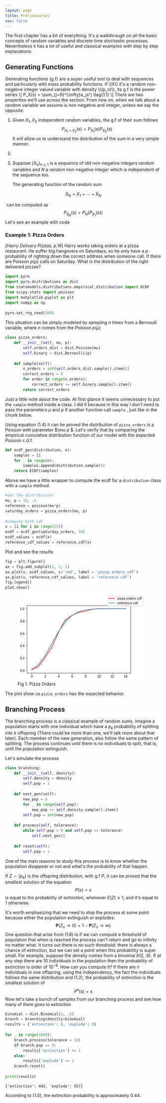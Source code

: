 ```yaml
---
layout: page
title: Preliminaries
nav: false
---
```

<link rel="stylesheet" href="/assets/css/main.css"/>

The first chapter has a bit of everything. It's a walkthrough on all the basic concepts of random variables and discrete time stochastic processes. Nevertheless it has a lot of useful and classical examples with step by step explanations.   

## Generating Functions

Generating functions (g.f) are a super useful tool to deal with sequences and particularly with mass probability functions. If \\(X\\) it's a random non-negative integer valued variable with density \\((p_n)\\), its g.f is the power series
\\[
P_X(s) = \sum_{j=0}^{\infty}a_js^j \tag{1.1}
\\]
There are two properties we'll use across the section. From now on, when we talk about a random variable we assume is non-negative and integer, unless we say the opposite.  

1. Given $X_1, X_2$ independent random variables, the g.f of their sum follows
   $$
   P_{X_1+X_2}(s)=P_{X_1}(s)P_{X_2}(s) \tag{1.2}
   $$
   It will allow us to understand the distribution of the sum in a very simple manner.

2. 

3. Suppose $(X_n)_{n\geq 1}$ is a sequence of idd non-negative integers random variables and $N$ a random non-negative integer which is independent of the sequence  too. 

   The generating function of the random sum  

$$
S_N = X_1 + \cdots + X_N \tag{1.3}
$$

​		can be computed as
$$
P_{S_N}(s) = P_N(P_{X_1}(s)) \tag{1.4}
$$
Let's see an example with code

### Example 1: Pizza Orders 

[*Harry Delivery Pizzas, p.16*] Harry works taking orders at a pizza restaurant. He suffer big hangovers on Saturdays, so he only have a $p$ probability of righting down the correct address when someone call. If there are Poisson $p(\mu)$ calls on Saturday. What is the distribution of the right delivered pizzas?



```python
import pyro
import pyro.distributions as dist
from statsmodels.distributions.empirical_distribution import ECDF
from scipy.stats import poisson
import matplotlib.pyplot as plt
import numpy as np

pyro.set_rng_seed(308)
```

This situation can be simply modeled by sampling $n$ times from a Bernoulli variable, where $n$ comes from the Poisson $p(\mu)$   

```python
class pizza_orders:
    def __init__(self, mu, p):
        self.orders_dist = dist.Poisson(mu)
        self.binary = dist.Bernoulli(p)
        
    def sample(self):
        n_orders = int(self.orders_dist.sample().item())
        correct_orders = 0
        for order in range(n_orders):
            correct_orders += self.binary.sample().item()
        return correct_orders
```

Just a little note about the code. At first glance it seems unnecessary to put the `sample` method inside a class. I did it because in this way I don't need to pass the parameters $\mu$ and $p$ if another function call `sample` , just like in the chunk below.  

Using equation (1.4) it can be proved the distribution of `pizza_orders` is a Poisson with parameter $\mu p $. Let's verify that by comparing the empirical cumulative distribution function of our model with the expected Poisson c.d.f. 

```python
def ecdf_gen(distribution, n): 
    samples = []
    for _ in range(n):
        samples.append(distribution.sample())
    return ECDF(samples)
```

Above we have a little wrapper to compute the ecdf for a `distribution` class with a `sample` method.

```python
#set the distributions
mu, p = 10, .4
reference = poisson(mu*p)
saturday_orders = pizza_orders(mu, p)

#compute both cdf
x = [i for i in range(15)]
ecdf = ecdf_gen(saturday_orders, 30)
ecdf_values = ecdf(x)
reference_cdf_values = reference.cdf(x)
```

Plot and see the results 

```python
fig = plt.figure()
ax = fig.add_subplot(1, 1, 1)
ax.plot(x, ecdf_values, c='red', label = 'pizza orders cdf')
ax.plot(x, reference_cdf_values, label = 'reference cdf')
fig.legend()
plot.show()
```

<figure>  
   <img src="img/pizza_orders.png"/>
   <figcaption>Fig 1. Pizza Orders</figcaption>
</figure>

The plot show us `pizza_orders` has the expected behavior.

## Branching Process

The branching process is a classical example of random sums. Imagine a population starts with one individual which have a $p_k$ probability of splitting into $k$ offspring (There could be more than one, we'll talk more about that later). Each member of the new generation, also follow the same pattern of splitting. The process continues until there is no individuals to split, that is, until the population extinguish.

Let's simulate the process 

```python
class branching:
    def __init__(self, density):
        self.density = density
        self.pop = 1
        
    def next_gen(self):
        new_pop = 0
        for _ in range(self.pop):
            new_pop += self.density.sample().item()
        self.pop = int(new_pop)
        
    def process(self, tolerance):
        while self.pop > 0 and self.pop <= tolerance:
            self.next_gen()
            
    def reset(self):
        self.pop = 1
```

One of the main reasons to study this process is to know whether the population disappear or not and what's the probability of that happen. 

If $Z\sim (p_k)$ is the offspring distribution, with g.f $P$, it can be proved that the smallest solution of the equation
$$
P(s) = s \tag{1.5}
$$
is equal to the probability of extinction, whenever $E(Z) \geq 1$, and it's equal to $1$ otherwise.

It's worth emphasizing that we need to stop the process at some point because either the population extinguish or explodes:
$$
\textbf{P}(Z_n\rightarrow 0) = 1 - \textbf{P}(Z_n\rightarrow \infty) \tag{1.6}
$$
One question that arise from (1.6) is if we can compute a threshold of population that when is reached the process can't return and go to infinity no matter what. It turns out there is no such threshold: there is always a chance of extinction, but we can set a point when this probability is super small. For example, suppose the density comes from a binomial $b(2, .6)$. If at any step there are 10 individuals in the population then the probability of extinction is order of $10^{-8}$. How can you compute it? If there are $n$ individuals in one offspring, using the independency, the fact the individuals follows the same distribution and (1.2), the probability of extinction is the smallest solution of  
$$
P^n(s)=s \tag{1.7}
$$
Now let's take a bunch of samples from our branching process and see how many of them goes to extinction

```python
binomial = dist.Binomial(2, .6)
branch = branching(density=binomial)
results = {'extinction': 0, 'explode': 0}

for _ in range(1000):
    branch.process(tolerance = 10)
    if branch.pop == 0:
        results['extinction'] += 1
    else:
        results['explode'] += 1
    branch.reset()
    
print(results)
```

```
{'extinction': 443, 'explode': 557}
```

According to (1.5), the extinction probability is approximately $0.44$. 


